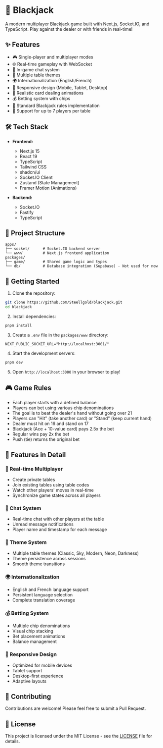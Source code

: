 # 🎰 Blackjack

A modern multiplayer Blackjack game built with Next.js, Socket.IO, and TypeScript. Play against the dealer or with friends in real-time!

## ✨ Features

- 🎮 Single-player and multiplayer modes
- 🌐 Real-time gameplay with WebSocket
- 💬 In-game chat system
- 🎨 Multiple table themes
- 🌍 Internationalization (English/French)
- 📱 Responsive design (Mobile, Tablet, Desktop)
- 🎲 Realistic card dealing animations
- 💰 Betting system with chips
- 🎯 Standard Blackjack rules implementation
- 👥 Support for up to 7 players per table

## 🛠️ Tech Stack

- **Frontend:**
  - Next.js 15
  - React 19
  - TypeScript
  - Tailwind CSS
  - shadcn/ui
  - Socket.IO Client
  - Zustand (State Management)
  - Framer Motion (Animations)

- **Backend:**
  - Socket.IO
  - Fastify
  - TypeScript

## 📁 Project Structure

```
apps/
├── socket/      # Socket.IO backend server
└── www/         # Next.js frontend application
packages/
├── game/        # Shared game logic and types
└── db/          # Database integration (Supabase) - Not used for now
```

## 🚀 Getting Started

1. Clone the repository:
```bash
git clone https://github.com/Steellgold/blackjack.git
cd blackjack
```

2. Install dependencies:
```bash
pnpm install
```

3. Create a `.env` file in the `packages/www` directory:
```env
NEXT_PUBLIC_SOCKET_URL="http://localhost:3001/"
```

4. Start the development servers:
```bash
pnpm dev
```

5. Open `http://localhost:3000` in your browser to play!

## 🎮 Game Rules

- Each player starts with a defined balance
- Players can bet using various chip denominations
- The goal is to beat the dealer's hand without going over 21
- Players can "Hit" (take another card) or "Stand" (keep current hand)
- Dealer must hit on 16 and stand on 17
- Blackjack (Ace + 10-value card) pays 2.5x the bet
- Regular wins pay 2x the bet
- Push (tie) returns the original bet

## 🌟 Features in Detail

### 🎲 Real-time Multiplayer
- Create private tables
- Join existing tables using table codes
- Watch other players' moves in real-time
- Synchronize game states across all players

### 💬 Chat System
- Real-time chat with other players at the table
- Unread message notifications
- Player name and timestamp for each message

### 🎨 Theme System
- Multiple table themes (Classic, Sky, Modern, Neon, Darkness)
- Theme persistence across sessions
- Smooth theme transitions

### 🌍 Internationalization
- English and French language support
- Persistent language selection
- Complete translation coverage

### 💰 Betting System
- Multiple chip denominations
- Visual chip stacking
- Bet placement animations
- Balance management

### 📱 Responsive Design
- Optimized for mobile devices
- Tablet support
- Desktop-first experience
- Adaptive layouts

## 🤝 Contributing

Contributions are welcome! Please feel free to submit a Pull Request.

## 📄 License

This project is licensed under the MIT License - see the [LICENSE](LICENSE) file for details.
